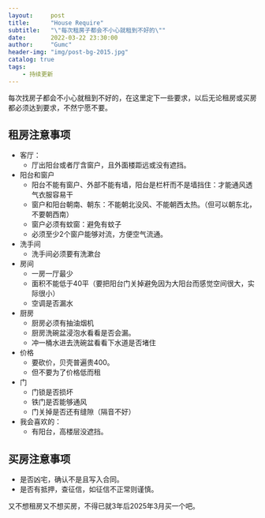 ```yaml
---
layout:     post
title:      "House Require"
subtitle:   "\"每次租房子都会不小心就租到不好的\""
date:       2022-03-22 23:30:00
author:     "Gumc"
header-img: "img/post-bg-2015.jpg"
catalog: true
tags:
    - 持续更新
---
```

每次找房子都会不小心就租到不好的，在这里定下一些要求，以后无论租房或买房都必须达到要求，不然宁愿不要。

## 租房注意事项

* 客厅：
  * 厅出阳台或者厅含窗户，且外面楼距远或没有遮挡。
* 阳台和窗户
  * 阳台不能有窗户、外部不能有墙，阳台是栏杆而不是墙挡住：才能通风透气衣服容易干
  * 窗户和阳台朝南、朝东：不能朝北没风、不能朝西太热。（但可以朝东北，不要朝西南）
  * 窗户必须有蚊窗：避免有蚊子
  * 必须至少2个窗户能够对流，方便空气流通。
* 洗手间
  * 洗手间必须要有洗漱台
* 房间
  * 一房一厅最少
  * 面积不能低于40平（要把阳台门关掉避免因为大阳台而感觉空间很大，实际很小）
  * 空调是否漏水
* 厨房
  * 厨房必须有抽油烟机
  * 厨房洗碗盆浸泡水看看是否会漏。
  * 冲一桶水进去洗碗盆看看下水道是否堵住
* 价格
  * 要砍价，贝壳普遍贵400。
  * 但不要为了价格低而租
* 门
  * 门锁是否损坏
  * 铁门是否能够通风
  * 门关掉是否还有缝隙（隔音不好）
* 我会喜欢的：
  * 有阳台，高楼层没遮挡。

## 买房注意事项
* 是否凶宅，确认不是且写入合同。
* 是否有抵押，查征信，如征信不正常则谨慎。

又不想租房又不想买房，不得已就3年后2025年3月买一个吧。